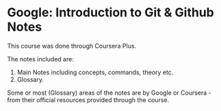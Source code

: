 # Google: Introduction to Git & Github Notes

This course was done through Coursera Plus. 

The notes included are:
1. Main Notes including concepts, commands, theory etc.
2. Glossary.

Some or most (Glossary) areas of the notes are by Google or Coursera - from their official resources provided through the course. 
